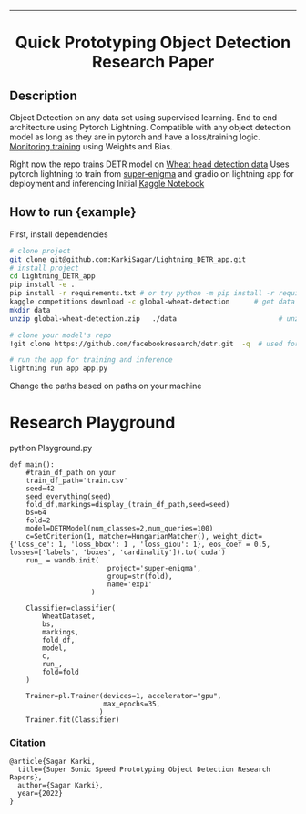 ---

<div align="center">    
 
# Quick Prototyping Object Detection Research Paper    


</div>
 
 
## Description   
Object Detection on any data set using supervised learning.
End to end architecture using Pytorch Lightning. 
Compatible with any object detection model as long as they are in pytorch and have a loss/training logic.
[Monitoring training](https://wandb.ai/karkisa/Super_Enigma/runs/3apwmdvb?workspace=user-karkisa) using Weights and Bias.


Right now the repo trains DETR model on [Wheat head detection data](https://www.kaggle.com/competitions/global-wheat-detection/data)
Uses pytorch lightning to train from [super-enigma](https://github.com/karkisa/super-enigma.git) and gradio on lightning app for deployment and inferencing
Initial [Kaggle Notebook](https://www.kaggle.com/code/karkisa/small-object-detection-using-pytorch-lightning)

## How to run {example}
First, install dependencies   
```bash
# clone project   
git clone git@github.com:KarkiSagar/Lightning_DETR_app.git
# install project   
cd Lightning_DETR_app
pip install -e .   
pip install -r requirements.txt # or try python -m pip install -r requirements.txt
kaggle competitions download -c global-wheat-detection      # get data from kaggle
mkdir data
unzip global-wheat-detection.zip   ./data                         # unzip the data 

# clone your model's repo
!git clone https://github.com/facebookresearch/detr.git  -q  # used for loss function , architecture and training logic

# run the app for training and inference
lightning run app app.py
 ```   

Change the paths based on paths on your machine
# Research Playground
python Playground.py    
```
def main():
    #train_df_path on your 
    train_df_path='train.csv'
    seed=42
    seed_everything(seed)
    fold_df,markings=display_(train_df_path,seed=seed)
    bs=64
    fold=2
    model=DETRModel(num_classes=2,num_queries=100)
    c=SetCriterion(1, matcher=HungarianMatcher(), weight_dict={'loss_ce': 1, 'loss_bbox': 1 , 'loss_giou': 1}, eos_coef = 0.5, losses=['labels', 'boxes', 'cardinality']).to('cuda')
    run_ = wandb.init(
                        project='super-enigma',
                        group=str(fold),
                        name='exp1'
                    )

    Classifier=classifier(
        WheatDataset,
        bs,
        markings,
        fold_df,
        model,
        c,
        run_,
        fold=fold
    )
    
    Trainer=pl.Trainer(devices=1, accelerator="gpu",
                       max_epochs=35,
                      )
    Trainer.fit(Classifier)
```

### Citation   
```
@article{Sagar Karki,
  title={Super Sonic Speed Prototyping Object Detection Research Rapers},
  author={Sagar Karki},
  year={2022}
}
```   
